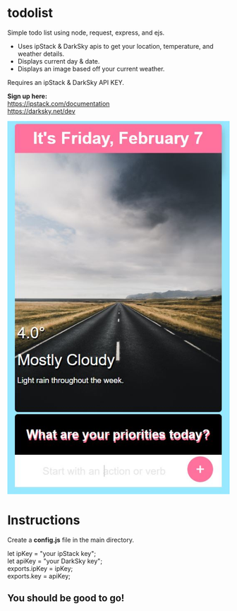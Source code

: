 # todolist
Simple todo list using node, request, express, and ejs.
<ul>
<li>Uses ipStack & DarkSky apis to get your location, temperature, and weather details. 
<li>Displays current day & date.
<li>Displays an image based off your current weather.
</ul>

Requires an ipStack & DarkSky API KEY.

<b>Sign up here:</b>
<br>https://ipstack.com/documentation
<br>https://darksky.net/dev

<img src = "./public/images/todolist.JPG">

# Instructions
Create a <b>config.js</b> file in the main directory.

let ipKey = "your ipStack key";
<br>let apiKey = "your DarkSky key";
<br>exports.ipKey = ipKey;
<br>exports.key = apiKey;

<h2>You should be good to go!</h2>


